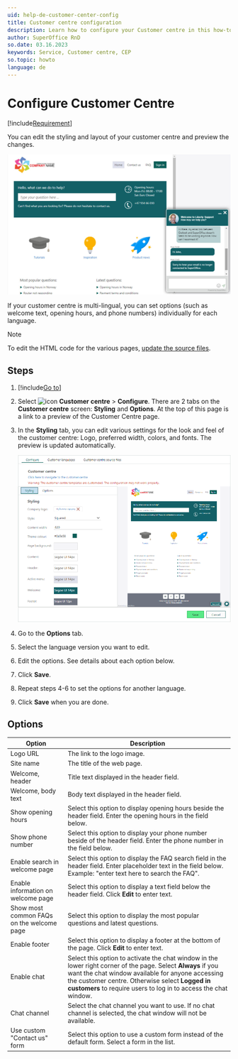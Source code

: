 ```yaml
---
uid: help-de-customer-center-config
title: Customer centre configuration
description: Learn how to configure your Customer centre in this how-to guide.
author: SuperOffice RnD
so.date: 03.16.2023
keywords: Service, Customer centre, CEP
so.topic: howto
language: de
---
```


# Configure Customer Centre

[!include[Requirement](../../learn/includes/req-cep.md)]

You can edit the styling and layout of your customer centre and preview the changes.

![Set up the chat widget on your Customer centre so that customers can chat with you while they visit your website -screenshot][img2]

If your customer centre is multi-lingual, you can set options (such as welcome text, opening hours, and phone numbers) individually for each language.

> [!NOTE]
> To edit the HTML code for the various pages, [update the source files][1].

## Steps

1. [!include[Go to](../../learn/includes/goto-sm.md)]

1. Select ![icon][img1] **Customer centre** > **Configure**. There are 2 tabs on the **Customer centre** screen: **Styling** and **Options**. At the top of this page is a link to a preview of the Customer Centre page.

1. In the **Styling** tab, you can edit various settings for the look and feel of the customer centre: Logo, preferred width, colors, and fonts. The preview is updated automatically.

    ![Preview your customer center pages -screenshot][img3]

1. Go to the **Options** tab.

1. Select the language version you want to edit.

1. Edit the options. See details about each option below.

1. Click **Save**.

1. Repeat steps 4-6 to set the options for another language.

1. Click **Save** when you are done.

## Options

| Option | Description |
|---|---|
| Logo URL | The link to the logo image. |
| Site name | The title of the web page. |
| Welcome, header | Title text displayed in the header field. |
| Welcome, body text | Body text displayed in the header field. |
| Show opening hours | Select this option to display opening hours beside the header field. Enter the opening hours in the field below. |
| Show phone number | Select this option to display your phone number beside of the header field. Enter the phone number in the field below. |
| Enable search in welcome page | Select this option to display the FAQ search field in the header field. Enter placeholder text in the field below. Example: "enter text here to search the FAQ". |
| Enable information on welcome page | Select this option to display a text field below the header field. Click **Edit** to enter text. |
| Show most common FAQs on the welcome page | Select this option to display the most popular questions and latest questions. |
| Enable footer | Select this option to display a footer at the bottom of the page. Click **Edit** to enter text. |
| Enable chat | Select this option to activate the chat window in the lower right corner of the page. Select **Always** if you want the chat window available for anyone accessing the customer centre. Otherwise select **Logged in customers** to require users to log in to access the chat window. |
| Chat channel | Select the chat channel you want to use. If no chat channel is selected, the chat window will not be available. |
| Use custom "Contact us" form | Select this option to use a custom form instead of the default form. Select a form in the list.|

<!-- Referenced links -->
[1]: edit.md

<!-- Referenced images -->
[img1]: ../../../../common/icons/nav-admin-custcenter-active.png
[img2]: media/customer-centre-chat-with-agents.jpg
[img3]: media/config-cust-centre.png


